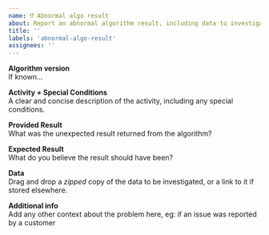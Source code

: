 ```yaml
---
name: ⁉ Abnormal algo result
about: Report an abnormal algorithm result, including data to investigate the issue.
title: ''
labels: 'abnormal-algo-result'
assignees: ''
---
```


**Algorithm version**  
If known...

**Activity + Special Conditions**  
A clear and concise description of the activity, including any special conditions.

**Provided Result**  
What was the unexpected result returned from the algorithm?

**Expected Result**  
What do you believe the result should have been?

**Data**  
Drag and drop a *zipped* copy of the data to be investigated, or a link to it if stored elsewhere.

**Additional info**  
Add any other context about the problem here, eg: if an issue was reported by a customer
